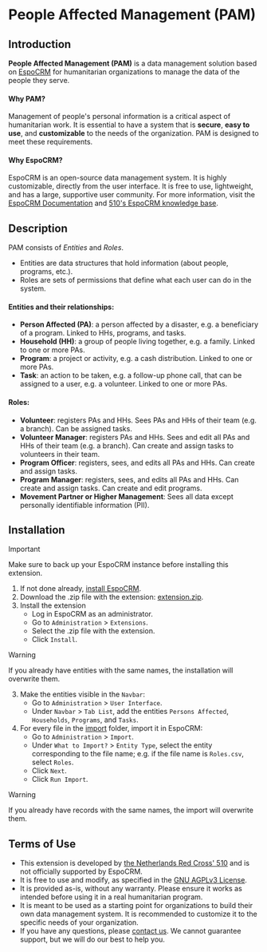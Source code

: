 # People Affected Management (PAM)

## Introduction

**People Affected Management (PAM)** is a data management solution based on [EspoCRM](https://www.espocrm.com/) for humanitarian organizations to manage the data of the people they serve.

#### Why PAM?
Management of people's personal information is a critical aspect of humanitarian work. It is essential to have a system that is **secure**, **easy to use**, and **customizable** to the needs of the organization. PAM is designed to meet these requirements.

#### Why EspoCRM?
EspoCRM is an open-source data management system. It is highly customizable, directly from the user interface. It is free to use, lightweight, and has a large, supportive user community. For more information, visit the [EspoCRM Documentation](https://docs.espocrm.com/) and [510's EspoCRM knowledge base](https://github.com/rodekruis/EspoCRM-knowledge-base/wiki).


## Description

PAM consists of _Entities_ and _Roles_. 
* Entities are data structures that hold information (about people, programs, etc.).
* Roles are sets of permissions that define what each user can do in the system.

#### Entities and their relationships:
* **Person Affected (PA)**: a person affected by a disaster, e.g. a beneficiary of a program. Linked to HHs, programs, and tasks.
* **Household (HH)**: a group of people living together, e.g. a family. Linked to one or more PAs.
* **Program**: a project or activity, e.g. a cash distribution. Linked to one or more PAs.
* **Task**: an action to be taken, e.g. a follow-up phone call, that can be assigned to a user, e.g. a volunteer. Linked to one or more PAs.

#### Roles:
* **Volunteer**: registers PAs and HHs. Sees PAs and HHs of their team (e.g. a branch). Can be assigned tasks.
* **Volunteer Manager**: registers PAs and HHs. Sees and edit all PAs and HHs of their team (e.g. a branch). Can create and assign tasks to volunteers in their team.
* **Program Officer**: registers, sees, and edits all PAs and HHs. Can create and assign tasks.
* **Program Manager**: registers, sees, and edits all PAs and HHs. Can create and assign tasks. Can create and edit programs.
* **Movement Partner or Higher Management**: Sees all data except personally identifiable information (PII).

## Installation

> [!IMPORTANT]  
> Make sure to back up your EspoCRM instance before installing this extension.

1. If not done already, [install EspoCRM](https://docs.espocrm.com/administration/installation/).
2. Download the .zip file with the extension: [extension.zip](https://github.com/rodekruis/espocrm-template-pam/raw/refs/heads/main/extension.zip).
2. Install the extension
    * Log in EspoCRM as an administrator.
    * Go to `Administration` > `Extensions`.
    * Select the .zip file with the extension.
    * Click `Install`.

> [!WARNING]  
> If you already have entities with the same names, the installation will overwrite them.
 
3. Make the entities visible in the `Navbar`:
    * Go to `Administration` > `User Interface`.
    * Under `Navbar` > `Tab List`, add the entities `Persons Affected`, `Households`, `Programs`, and `Tasks`.
4. For every file in the [import](/import) folder, import it in EspoCRM:
    * Go to `Administration` > `Import`.
    * Under `What to Import?` > `Entity Type`, select the entity corresponding to the file name; e.g. if the file name is `Roles.csv`, select `Roles`.
    * Click `Next`.
    * Click `Run Import`.

> [!WARNING]  
> If you already have records with the same names, the import will overwrite them.

## Terms of Use
* This extension is developed by [the Netherlands Red Cross' 510](https://www.510.global/) and is not officially supported by EspoCRM.
* It is free to use and modify, as specified in the [GNU AGPLv3 License](/LICENSE.md).
* It is provided as-is, without any warranty. Please ensure it works as intended before using it in a real humanitarian program.
* It is meant to be used as a starting point for organizations to build their own data management system. It is recommended to customize it to the specific needs of your organization.
* If you have any questions, please [contact us](https://www.510.global/contact/). We cannot guarantee support, but we will do our best to help you.


